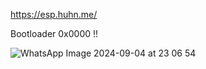 https://esp.huhn.me/

Bootloader 0x0000 !!




![WhatsApp Image 2024-09-04 at 23 06 54](https://github.com/user-attachments/assets/69d78ef8-15af-4f3e-897a-692263b24984)
